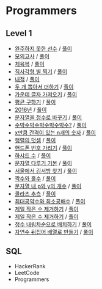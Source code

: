# Programmers

## Level 1
- [완주하지 못한 선수](https://programmers.co.kr/learn/courses/30/lessons/42576) / [풀이](https://velog.io/@t1won/Level-1-%EC%99%84%EC%A3%BC%ED%95%98%EC%A7%80-%EB%AA%BB%ED%95%9C-%EC%84%A0%EC%88%98)
- [모의고사](https://programmers.co.kr/learn/courses/30/lessons/42840) / [풀이](https://velog.io/@t1won/Level-1-%EB%AA%A8%EC%9D%98%EA%B3%A0%EC%82%AC)
- [체육복](https://programmers.co.kr/learn/courses/30/lessons/42862) / [풀이](https://velog.io/@t1won/Level-1-%EC%B2%B4%EC%9C%A1%EB%B3%B5)
- [직사각형 별 찍기](https://programmers.co.kr/learn/courses/30/lessons/12969) / [풀이](https://velog.io/@t1won/Level-1-%EC%A7%81%EC%82%AC%EA%B0%81%ED%98%95-%EB%B3%84-%EC%B0%8D%EA%B8%B0)
- [내적](https://programmers.co.kr/learn/courses/30/lessons/70128) / [풀이](https://velog.io/@t1won/Level-1-%EB%82%B4%EC%A0%81)
- [두 개 뽑아서 더하기](https://programmers.co.kr/learn/courses/30/lessons/68644?language=python3) / [풀이](https://velog.io/@t1won/Level-1-%EB%91%90-%EA%B0%9C-%EB%BD%91%EC%95%84%EC%84%9C-%EB%8D%94%ED%95%98%EA%B8%B0)
- [가운데 글자 가져오기](https://programmers.co.kr/learn/courses/30/lessons/12903) / [풀이](https://velog.io/@t1won/Level-1-%EA%B0%80%EC%9A%B4%EB%8D%B0-%EA%B8%80%EC%9E%90-%EA%B0%80%EC%A0%B8%EC%98%A4%EA%B8%B0)
- [평균 구하기](https://programmers.co.kr/learn/courses/30/lessons/12944) / [풀이](https://velog.io/@t1won/Level-1-%ED%8F%89%EA%B7%A0-%EA%B5%AC%ED%95%98%EA%B8%B0)
- [2016년](https://programmers.co.kr/learn/courses/30/lessons/12901?language=python3) / [풀이](https://velog.io/@t1won/Level-1-2016%EB%85%84)
- [문자열을 정수로 바꾸기](https://programmers.co.kr/learn/courses/30/lessons/12925) / [풀이](https://velog.io/@t1won/Level-1-%EB%AC%B8%EC%9E%90%EC%97%B4%EC%9D%84-%EC%A0%95%EC%88%98%EB%A1%9C-%EB%B0%94%EA%BE%B8%EA%B8%B0)
- [수박수박수박수박수박수?](https://programmers.co.kr/learn/courses/30/lessons/12922) / [풀이](https://velog.io/@t1won/Level-1-%EC%88%98%EB%B0%95%EC%88%98%EB%B0%95%EC%88%98%EB%B0%95%EC%88%98%EB%B0%95%EC%88%98%EB%B0%95%EC%88%98)
- [x만큼 간격이 있는 n개의 숫자](https://programmers.co.kr/learn/courses/30/lessons/12954) / [풀이](https://velog.io/@t1won/Level-1-x%EB%A7%8C%ED%81%BC-%EA%B0%84%EA%B2%A9%EC%9D%B4-%EC%9E%88%EB%8A%94-n%EA%B0%9C%EC%9D%98-%EC%88%AB%EC%9E%90)
- [행렬의 덧셈](https://programmers.co.kr/learn/courses/30/lessons/12950) / [풀이](https://velog.io/@t1won/Level-1-%ED%96%89%EB%A0%AC%EC%9D%98-%EB%8D%A7%EC%85%88)
- [핸드폰 번호 가리기](https://programmers.co.kr/learn/courses/30/lessons/12948) / [풀이](https://velog.io/@t1won/Level-1-%ED%95%B8%EB%93%9C%ED%8F%B0-%EB%B2%88%ED%98%B8-%EA%B0%80%EB%A6%AC%EA%B8%B0)
- [하샤드 수](https://programmers.co.kr/learn/courses/30/lessons/12947) / [풀이]()
- [문자열 다루기 기본](https://programmers.co.kr/learn/courses/30/lessons/12918) / [풀이](https://velog.io/@t1won/Level-1-%EB%AC%B8%EC%9E%90%EC%97%B4-%EB%8B%A4%EB%A3%A8%EA%B8%B0-%EA%B8%B0%EB%B3%B8)
- [서울에서 김서방 찾기](https://programmers.co.kr/learn/courses/30/lessons/12919) / [풀이](https://velog.io/@t1won/Level-1-%EC%84%9C%EC%9A%B8%EC%97%90%EC%84%9C-%EA%B9%80%EC%84%9C%EB%B0%A9-%EC%B0%BE%EA%B8%B0)
- [짝수와 홀수](https://programmers.co.kr/learn/courses/30/lessons/12937) / [풀이](https://velog.io/@t1won/Level-1-%EC%A7%9D%EC%88%98%EC%99%80-%ED%99%80%EC%88%98)
- [문자열 내 p와 y의 개수](https://programmers.co.kr/learn/courses/30/lessons/12916) / [풀이](https://velog.io/@t1won/Level-1-%EB%AC%B8%EC%9E%90%EC%97%B4-%EB%82%B4-p%EC%99%80-y%EC%9D%98-%EA%B0%9C%EC%88%98)
- [콜라츠 추측](https://programmers.co.kr/learn/courses/30/lessons/12943) / [풀이](https://velog.io/@t1won/Level-1-%EB%AC%B8%EC%9E%90%EC%97%B4-%EB%82%B4-p%EC%99%80-y%EC%9D%98-%EA%B0%9C%EC%88%98)
- [최대공약수와 최소공배수](https://programmers.co.kr/learn/courses/30/lessons/12940?language=python3) / [풀이](https://velog.io/@t1won/Level-1-%EC%B5%9C%EB%8C%80%EA%B3%B5%EC%95%BD%EC%88%98%EC%99%80-%EC%B5%9C%EC%86%8C%EA%B3%B5%EB%B0%B0%EC%88%98)
- [제일 작은 수 제거하기](https://programmers.co.kr/learn/courses/30/lessons/12935) / [풀이](https://velog.io/@t1won/Level-1-%EC%A0%9C%EC%9D%BC-%EC%9E%91%EC%9D%80-%EC%88%98-%EC%A0%9C%EA%B1%B0%ED%95%98%EA%B8%B0)
- [제일 작은 수 제거하기](https://programmers.co.kr/learn/courses/30/lessons/12934) / [풀이](https://velog.io/@t1won/Level-1-%EC%A0%95%EC%88%98-%EC%A0%9C%EA%B3%B1%EA%B7%BC-%ED%8C%90%EB%B3%84)
- [정수 내림차순으로 배치하기](https://programmers.co.kr/learn/courses/30/lessons/12933) / [풀이](https://velog.io/@t1won/Level-1-%EC%A0%95%EC%88%98-%EB%82%B4%EB%A6%BC%EC%B0%A8%EC%88%9C%EC%9C%BC%EB%A1%9C-%EB%B0%B0%EC%B9%98%ED%95%98%EA%B8%B0)
- [자연수 뒤집어 배열로 만들기](https://programmers.co.kr/learn/courses/30/lessons/12932) / [풀이](https://velog.io/@t1won/Level-1-%EC%9E%90%EC%97%B0%EC%88%98-%EB%92%A4%EC%A7%91%EC%96%B4-%EB%B0%B0%EC%97%B4%EB%A1%9C-%EB%A7%8C%EB%93%A4%EA%B8%B0)

## SQL
- HackerRank
- LeetCode
- Programmers 
